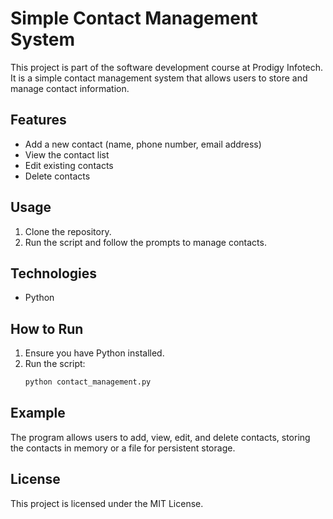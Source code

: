 
# Simple Contact Management System

This project is part of the software development course at Prodigy Infotech. It is a simple contact management system that allows users to store and manage contact information.

## Features

- Add a new contact (name, phone number, email address)
- View the contact list
- Edit existing contacts
- Delete contacts

## Usage

1. Clone the repository.
2. Run the script and follow the prompts to manage contacts.

## Technologies

- Python

## How to Run

1. Ensure you have Python installed.
2. Run the script:
    ```bash
    python contact_management.py
    ```

## Example

The program allows users to add, view, edit, and delete contacts, storing the contacts in memory or a file for persistent storage.

## License

This project is licensed under the MIT License.
